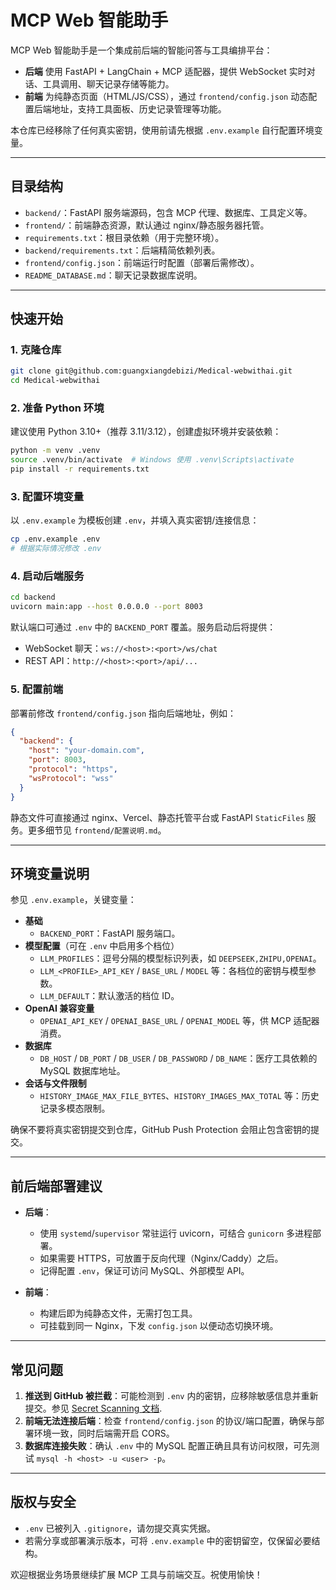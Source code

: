 # MCP Web 智能助手

MCP Web 智能助手是一个集成前后端的智能问答与工具编排平台：

- **后端** 使用 FastAPI + LangChain + MCP 适配器，提供 WebSocket 实时对话、工具调用、聊天记录存储等能力。
- **前端** 为纯静态页面（HTML/JS/CSS），通过 `frontend/config.json` 动态配置后端地址，支持工具面板、历史记录管理等功能。

本仓库已经移除了任何真实密钥，使用前请先根据 `.env.example` 自行配置环境变量。

---

## 目录结构

- `backend/`：FastAPI 服务端源码，包含 MCP 代理、数据库、工具定义等。 
- `frontend/`：前端静态资源，默认通过 nginx/静态服务器托管。 
- `requirements.txt`：根目录依赖（用于完整环境）。 
- `backend/requirements.txt`：后端精简依赖列表。 
- `frontend/config.json`：前端运行时配置（部署后需修改）。 
- `README_DATABASE.md`：聊天记录数据库说明。

---

## 快速开始

### 1. 克隆仓库

```bash
git clone git@github.com:guangxiangdebizi/Medical-webwithai.git
cd Medical-webwithai
```

### 2. 准备 Python 环境

建议使用 Python 3.10+（推荐 3.11/3.12），创建虚拟环境并安装依赖：

```bash
python -m venv .venv
source .venv/bin/activate  # Windows 使用 .venv\Scripts\activate
pip install -r requirements.txt
```

### 3. 配置环境变量

以 `.env.example` 为模板创建 `.env`，并填入真实密钥/连接信息：

```bash
cp .env.example .env
# 根据实际情况修改 .env
```

### 4. 启动后端服务

```bash
cd backend
uvicorn main:app --host 0.0.0.0 --port 8003
```

默认端口可通过 `.env` 中的 `BACKEND_PORT` 覆盖。服务启动后将提供：

- WebSocket 聊天：`ws://<host>:<port>/ws/chat`
- REST API：`http://<host>:<port>/api/...`

### 5. 配置前端

部署前修改 `frontend/config.json` 指向后端地址，例如：

```json
{
  "backend": {
    "host": "your-domain.com",
    "port": 8003,
    "protocol": "https",
    "wsProtocol": "wss"
  }
}
```

静态文件可直接通过 nginx、Vercel、静态托管平台或 FastAPI `StaticFiles` 服务。更多细节见 `frontend/配置说明.md`。

---

## 环境变量说明

参见 `.env.example`，关键变量：

- **基础**
  - `BACKEND_PORT`：FastAPI 服务端口。
- **模型配置**（可在 `.env` 中启用多个档位）
  - `LLM_PROFILES`：逗号分隔的模型标识列表，如 `DEEPSEEK,ZHIPU,OPENAI`。
  - `LLM_<PROFILE>_API_KEY` / `BASE_URL` / `MODEL` 等：各档位的密钥与模型参数。
  - `LLM_DEFAULT`：默认激活的档位 ID。
- **OpenAI 兼容变量**
  - `OPENAI_API_KEY` / `OPENAI_BASE_URL` / `OPENAI_MODEL` 等，供 MCP 适配器消费。
- **数据库**
  - `DB_HOST` / `DB_PORT` / `DB_USER` / `DB_PASSWORD` / `DB_NAME`：医疗工具依赖的 MySQL 数据库地址。
- **会话与文件限制**
  - `HISTORY_IMAGE_MAX_FILE_BYTES`、`HISTORY_IMAGES_MAX_TOTAL` 等：历史记录多模态限制。

确保不要将真实密钥提交到仓库，GitHub Push Protection 会阻止包含密钥的提交。

---

## 前后端部署建议

- **后端**：
  - 使用 `systemd`/`supervisor` 常驻运行 uvicorn，可结合 `gunicorn` 多进程部署。
  - 如果需要 HTTPS，可放置于反向代理（Nginx/Caddy）之后。
  - 记得配置 `.env`，保证可访问 MySQL、外部模型 API。

- **前端**：
  - 构建后即为纯静态文件，无需打包工具。
  - 可挂载到同一 Nginx，下发 `config.json` 以便动态切换环境。

---

## 常见问题

1. **推送到 GitHub 被拦截**：可能检测到 `.env` 内的密钥，应移除敏感信息并重新提交。参见 [Secret Scanning 文档](https://docs.github.com/code-security/secret-scanning/working-with-secret-scanning).
2. **前端无法连接后端**：检查 `frontend/config.json` 的协议/端口配置，确保与部署环境一致，同时后端需开启 CORS。
3. **数据库连接失败**：确认 `.env` 中的 MySQL 配置正确且具有访问权限，可先测试 `mysql -h <host> -u <user> -p`。

---

## 版权与安全

- `.env` 已被列入 `.gitignore`，请勿提交真实凭据。
- 若需分享或部署演示版本，可将 `.env.example` 中的密钥留空，仅保留必要结构。

欢迎根据业务场景继续扩展 MCP 工具与前端交互。祝使用愉快！

